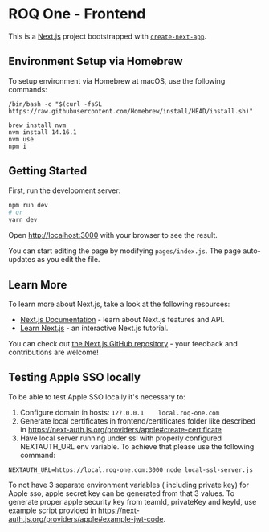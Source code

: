 # ROQ One - Frontend

This is a [Next.js](https://nextjs.org) project bootstrapped with [`create-next-app`](https://github.com/vercel/next.js/tree/canary/packages/create-next-app).

## Environment Setup via Homebrew

To setup environment via Homebrew at macOS, use the following commands:

```
/bin/bash -c "$(curl -fsSL https://raw.githubusercontent.com/Homebrew/install/HEAD/install.sh)"

brew install nvm
nvm install 14.16.1
nvm use
npm i
```

## Getting Started

First, run the development server:

```bash
npm run dev
# or
yarn dev
```

Open [http://localhost:3000](http://localhost:3000) with your browser to see the result.

You can start editing the page by modifying `pages/index.js`. The page auto-updates as you edit the file.

## Learn More

To learn more about Next.js, take a look at the following resources:

- [Next.js Documentation](https://nextjs.org/docs) - learn about Next.js features and API.
- [Learn Next.js](https://nextjs.org/learn) - an interactive Next.js tutorial.

You can check out [the Next.js GitHub repository](https://github.com/vercel/next.js/) - your feedback and contributions are welcome!


## Testing Apple SSO locally

To be able to test Apple SSO locally it's necessary to:
1. Configure domain in hosts: ```127.0.0.1    local.roq-one.com```
2. Generate local certificates in frontend/certificates folder like described in https://next-auth.js.org/providers/apple#create-certificate
3. Have local server running under ssl with properly configured NEXTAUTH_URL env variable. 
To achieve that please use the following command:
```
NEXTAUTH_URL=https://local.roq-one.com:3000 node local-ssl-server.js
```

To not have 3 separate environment variables ( including private key) for Apple sso, apple secret key can be generated from that 3 values. 
To generate proper apple security key from teamId, privateKey and keyId, use example script provided in
https://next-auth.js.org/providers/apple#example-jwt-code.

